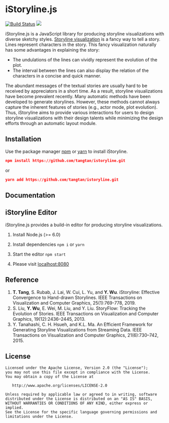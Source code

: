 # iStoryline.js

<p align="left">
    <a href='#'><img src='https://travis-ci.org/meolu/walle-web.svg?branch=master' alt="Build Status"></a>  
    <a href='#'><img src='https://badges.gitter.im/Join%20Chat.svg'></a>
</p>

iStoryline.js is a JavaScript library for producing storyline visualizations with diverse sketchy styles. [Storyline visualization](https://xkcd.com/657/) is a fancy way to tell a story. Lines represent characters in the story. This fancy visualization naturally has some advantages in explaining the story:

* The undulations of the lines can vividly represent the evolution of the plot.
* The interval between the lines can also display the relation of the characters in a concise and quick manner. 

The abundant messages of the textual stories are usually hard to be received by appreciators in a short time. As a result, storyline visualizations have become prevalent recently. Many automatic methods have been developed to generate storylines. However, these methods cannot always capture the inherent features of stories (e.g., actor mode, plot evolution). Thus, iStoryline aims to provide various interactions for users to design storyline visualizations with their design talents while minimizing the design efforts through an automatic layout module.

## Installation

Use the package manager [npm](https://docs.npmjs.com/cli/install) or [yarn](https://yarnpkg.com/lang/en/docs/cli/add/) to install iStoryline.

```Json
npm install https://github.com/tangtan/istoryline.git
```

or

```Json
yarn add https://github.com/tangtan/istoryline.git
```

## Documentation

## iStoryline Editor

iStoryline.js provides a build-in editor for producing storyline visualizations.

1. Install Node.js (>= 6.0)
2. Install dependencies `npm i` or `yarn`

3. Start the editor `npm start`

4. Please visit [localhost:8080](http://localhost:8080)

## Reference

1. **T. Tang**, S. Rubab, J. Lai, W. Cui, L. Yu, and **Y. Wu**. iStoryline: Effective Convergence to Hand-drawn Storylines. IEEE Transactions on Visualization and Computer Graphics, 25(1):769-778, 2019.
2. S. Liu, **Y. Wu**, E. Wei, M. Liu, and Y. Liu. StoryFlow: Tracking the Evolution of Stories. IEEE Transactions on Visualization and Computer Graphics, 19(12):2436–2445, 2013.
3. Y. Tanahashi, C. H. Hsueh, and K.L. Ma. An Efficient Framework for Generating Storyline Visualizations from Streaming Data. IEEE Transactions on Visualization and Computer Graphics, 21(6):730–742, 2015.

## License

    Licensed under the Apache License, Version 2.0 (the "License");
    you may not use this file except in compliance with the License.
    You may obtain a copy of the License at
    
       http://www.apache.org/licenses/LICENSE-2.0
    
    Unless required by applicable law or agreed to in writing, software
    distributed under the License is distributed on an "AS IS" BASIS,
    WITHOUT WARRANTIES OR CONDITIONS OF ANY KIND, either express or implied.
    See the License for the specific language governing permissions and
    limitations under the License.
